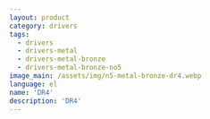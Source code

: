 ```yaml
---
layout: product
category: drivers
tags:
  - drivers
  - drivers-metal
  - drivers-metal-bronze
  - drivers-metal-bronze-no5
image_main: /assets/img/n5-metal-bronze-dr4.webp
language: el
name: 'DR4'
description: 'DR4'
---
```

